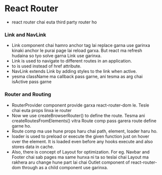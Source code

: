 # React Router

- react router chai euta third party router ho

### Link and NavLink
- Link component chai hamro anchor tag lai replace garna use garinxa kinaki anchor le purai page lai reload garxa. But react ma refresh hudaina so tyo solve garna Link use garinxa.
- Link is used to navigate to different routes in an application.
- to is used instead of href attribute.
- NavLink extends Link by adding styles to the link when active. 
- yesma className ma callback pass garne, ani tesma as arg chai isActive pass garne

### Router and Routing

- RouterProvider component provide garxa react-router-dom le. Tesle chai euta props linxa ie router
- Now we use createBrowserRouter() to define the route. Tesma ani createRoutesFromElements() vitra Route comp pass garera route define garne ho.
- Route comp ma use hune props haru chai path, element, loader haru ho.
- loader is used to preload or execute the given function just on hover over the element. It is loaded even before any hooks execute and also stores data in cache.
- Also, there is concept of Layout for optimization. For eg. Navbar and Footer chai sab pages ma same hunxa ni ta so teslai chai Layout ma rakhera aru change hune part lai chai Outlet component of react-router-dom through as a child component use garinxa.
